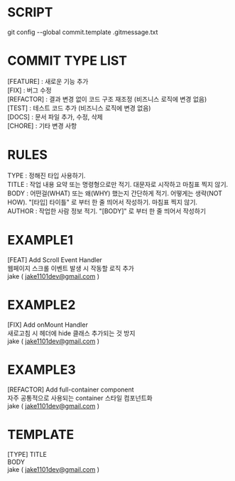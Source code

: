 # SCRIPT
git config --global commit.template .gitmessage.txt

#   COMMIT TYPE LIST

[FEATURE]       : 새로운 기능 추가  
[FIX]           : 버그 수정  
[REFACTOR]      : 결과 변경 없이 코드 구조 재조정 (비즈니스 로직에 변경 없음)  
[TEST]          : 테스트 코드 추가 (비즈니스 로직에 변경 없음)  
[DOCS]          : 문서 파일 추가, 수정, 삭제  
[CHORE]         : 기타 변경 사항 


#   RULES
TYPE    : 정해진 타입 사용하기.  
TITLE   : 작업 내용 요약 또는 명령형으로만 적기. 대문자로 시작하고 마침표 찍지 않기.  
BODY    : 어떤걸(WHAT) 또는 왜(WHY) 했는지 간단하게 적기. 어떻게는 생략(NOT HOW). "[타입] 타이틀" 로 부터 한 줄 띄어서 작성하기. 마침표 찍지 않기.  
AUTHOR  : 작업한 사람 정보 적기. "[BODY]" 로 부터 한 줄 띄어서 작성하기  

#   EXAMPLE1
[FEAT] Add Scroll Event Handler  
웹페이지 스크롤 이벤트 발생 시 작동할 로직 추가  
jake ( jake1101dev@gmail.com )  

#   EXAMPLE2
[FIX] Add onMount Handler  
새로고침 시 헤더에 hide 클래스 추가되는 것 방지  
jake ( jake1101dev@gmail.com )  

#   EXAMPLE3
[REFACTOR] Add full-container component  
자주 공통적으로 사용되는 container 스타일 컴포넌트화  
jake ( jake1101dev@gmail.com )  

#   TEMPLATE
[TYPE] TITLE  
BODY  
jake ( jake1101dev@gmail.com )  
